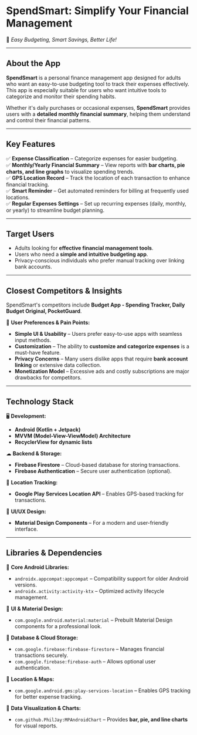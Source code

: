 # SpendSmart: Simplify Your Financial Management  
📌 *Easy Budgeting, Smart Savings, Better Life!*  

---

## About the App  
**SpendSmart** is a personal finance management app designed for adults who want an easy-to-use budgeting tool to track their expenses effectively. This app is especially suitable for users who want intuitive tools to categorize and monitor their spending habits.  

Whether it's daily purchases or occasional expenses, **SpendSmart** provides users with a **detailed monthly financial summary**, helping them understand and control their financial patterns.  

---

## Key Features  

✅ **Expense Classification** – Categorize expenses for easier budgeting.  
✅ **Monthly/Yearly Financial Summary** – View reports with **bar charts, pie charts, and line graphs** to visualize spending trends.  
✅ **GPS Location Record** – Track the location of each transaction to enhance financial tracking.  
✅ **Smart Reminder** – Get automated reminders for billing at frequently used locations.  
✅ **Regular Expenses Settings** – Set up recurring expenses (daily, monthly, or yearly) to streamline budget planning.  

---

## Target Users  
- Adults looking for **effective financial management tools**.  
- Users who need a **simple and intuitive budgeting app**.  
- Privacy-conscious individuals who prefer manual tracking over linking bank accounts.  

---

## Closest Competitors & Insights  
SpendSmart's competitors include **Budget App - Spending Tracker, Daily Budget Original, PocketGuard**.  

🔹 **User Preferences & Pain Points:**  
- **Simple UI & Usability** – Users prefer easy-to-use apps with seamless input methods.  
- **Customization** – The ability to **customize and categorize expenses** is a must-have feature.  
- **Privacy Concerns** – Many users dislike apps that require **bank account linking** or extensive data collection.  
- **Monetization Model** – Excessive ads and costly subscriptions are major drawbacks for competitors.  

---

## Technology Stack  

🖥 **Development:**  
- **Android (Kotlin + Jetpack)**  
- **MVVM (Model-View-ViewModel) Architecture**  
- **RecyclerView for dynamic lists**  

☁ **Backend & Storage:**  
- **Firebase Firestore** – Cloud-based database for storing transactions.  
- **Firebase Authentication** – Secure user authentication (optional).  

📍 **Location Tracking:**  
- **Google Play Services Location API** – Enables GPS-based tracking for transactions.  

🎨 **UI/UX Design:**  
- **Material Design Components** – For a modern and user-friendly interface.  

---

## Libraries & Dependencies  

📌 **Core Android Libraries:**  
- `androidx.appcompat:appcompat` – Compatibility support for older Android versions.  
- `androidx.activity:activity-ktx` – Optimized activity lifecycle management.  

📌 **UI & Material Design:**  
- `com.google.android.material:material` – Prebuilt Material Design components for a professional look.  

📌 **Database & Cloud Storage:**  
- `com.google.firebase:firebase-firestore` – Manages financial transactions securely.  
- `com.google.firebase:firebase-auth` – Allows optional user authentication.  

📌 **Location & Maps:**  
- `com.google.android.gms:play-services-location` – Enables GPS tracking for better expense tracking.  

📌 **Data Visualization & Charts:**  
- `com.github.PhilJay:MPAndroidChart` – Provides **bar, pie, and line charts** for visual reports.  


